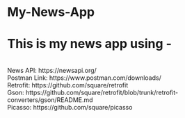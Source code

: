 # My-News-App
<h1>This is my news app using -</h1>
<br>
News API: https://newsapi.org/  
<br>
Postman Link: https://www.postman.com/downloads/ 
<br>
Retrofit: https://github.com/square/retrofit 
<br>
Gson: https://github.com/square/retrofit/blob/trunk/retrofit-converters/gson/README.md
<br>
Picasso: https://github.com/square/picasso
